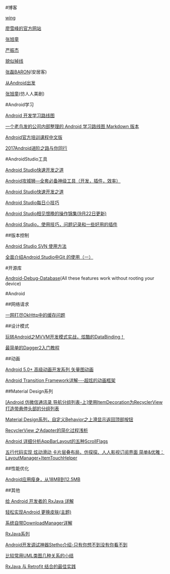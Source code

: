 #博客

[wing](http://androidwing.net/)

[廖雪峰的官方网站](http://www.liaoxuefeng.com/)

[张旭童](http://my.csdn.net/zxt0601)

[严振杰](http://my.csdn.net/yanzhenjie1003)

[貌似掉线](http://my.csdn.net/maosidiaoxian)

[张磊BARON](http://my.csdn.net/baron_leizhang)(安居客)

[从Android出发](http://www.cnblogs.com/woaixingxing/)

[张旭童](http://my.csdn.net/zxt0601)(仿人人美剧)

#Android学习

[Android 开发学习路线图](https://www.diycode.cc/topics/117)

[一个老鸟发的公司内部整理的 Android 学习路线图 Markdown 版本](https://www.diycode.cc/topics/122)

[Android官方培训课程中文版](http://hukai.me/android-training-course-in-chinese/index.html)

[2017Android进阶之路与你同行](http://www.jianshu.com/p/c0ec2a7fc26a)

#AndroidStudio工具

[Android Studio快速开发之道](http://blog.csdn.net/yissan/article/details/53374437)

[Android攻城狮—全套必备神级工具（开发，插件，效率）](http://www.jianshu.com/p/0911efbf8009)

[Android Studio快速开发之道](http://blog.csdn.net/yissan/article/details/53374437)

[Android Studio每日小技巧](http://www.jianshu.com/p/a40fc225c337?utm_campaign=hugo&utm_medium=reader_share&utm_content=note&utm_source=qq)

[Android Studio相见恨晚的操作锦集(9月22日更新)](http://www.jianshu.com/p/bc8f6bfe12c6)

[Android Studio，使用技巧，问题记录和一些好用的插件](http://www.jianshu.com/p/e8d92dc3d806)

##版本控制

[Android Studio SVN 使用方法](http://blog.csdn.net/android_study_ok/article/details/51387677)

[ 全面介绍Android Studio中Git 的使用（一）](http://blog.csdn.net/gao_chun/article/details/49817229/)

#开源库

[Android-Debug-Database](https://github.com/amitshekhariitbhu/Android-Debug-Database)(All these features work without rooting your device)

#Android

##网络请求

[一网打尽OkHttp中的缓存问题](http://blog.csdn.net/u012702547/article/details/53143322)

##设计模式

[玩转Android之MVVM开发模式实战，炫酷的DataBinding！](http://blog.csdn.net/u012702547/article/details/52077515)

[最简单的Dagger2入门教程](http://blog.csdn.net/lisdye2/article/details/51942511)

##动画 

[Android 5.0+ 高级动画开发系列 矢量图动画](http://blog.csdn.net/smartbetter/article/details/54708200)

[Android Transition Framework详解---超炫的动画框架](http://www.jianshu.com/p/e497123652b5#)

##Material Design系列

[[Android 仿微信通讯录 导航分组列表-上]使用ItemDecoration为RecyclerView打造带悬停头部的分组列表](http://blog.csdn.net/zxt0601/article/details/52355199)

[Material Design系列，自定义Behavior之上滑显示返回顶部按钮](http://blog.csdn.net/yanzhenjie1003/article/details/51941288)

[RecyclerView 之Adapter的简化过程浅析](http://www.jianshu.com/p/3e60147523e1)

[Android 详细分析AppBarLayout的五种ScrollFlags](http://www.jianshu.com/p/7caa5f4f49bd)

[五行代码实现 炫动滑动 卡片层叠布局，仿探探、人人影视订阅界面 简单&优雅：LayoutManager+ItemTouchHelper](http://www.jianshu.com/p/9ccbee36aa71)

##性能优化

[Android应用瘦身，从18MB到12.5MB](http://blog.coderclock.com/2017/01/24/android/Android%E5%BA%94%E7%94%A8%E7%98%A6%E8%BA%AB%EF%BC%8C%E4%BB%8E18MB%E5%88%B012.5MB/)

##其他

[给 Android 开发者的 RxJava 详解](http://gank.io/post/560e15be2dca930e00da1083)

[轻松实现Android 更换皮肤(主题)](http://blog.csdn.net/yuanzeyao/article/details/42390431)

[系统自带DownloadManager详解](http://blog.csdn.net/u012209506/article/details/56012744
)

[RxJava系列](https://zhuanlan.zhihu.com/p/20687178)

[Android开发调试神器Stetho介绍-只有你想不到没有你看不到](http://www.jianshu.com/p/a7fdcb2641e8)

[比较常用UML类图几种关系的小结](http://www.jb51.net/article/73358.htm)

[RxJava 与 Retrofit 结合的最佳实践](http://gank.io/post/56e80c2c677659311bed9841)
